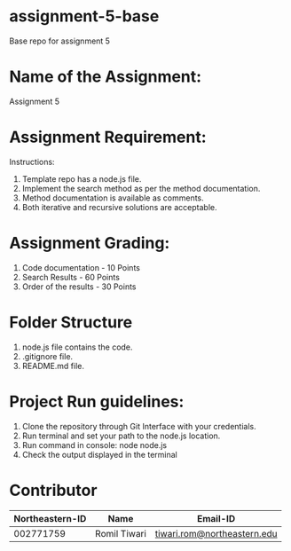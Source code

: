# assignment-5-base

Base repo for assignment 5

# Name of the Assignment:

Assignment 5
 
# Assignment Requirement:
Instructions:
1. Template repo has a node.js file.
2. Implement the search method as per the method documentation.
3. Method documentation is available as comments.
4. Both iterative and recursive solutions are acceptable.

# Assignment Grading:

1. Code documentation - 10 Points
2. Search Results - 60 Points
3. Order of the results - 30 Points

# Folder Structure

1. node.js file contains the code.
2. .gitignore file.
3. README.md file.

# Project Run guidelines:

1. Clone the repository through Git Interface with your credentials.
2. Run terminal and set your path to the node.js location.
3. Run command in console: node node.js
4. Check the output displayed in the terminal

# Contributor

| Northeastern-ID | Name | Email-ID 
| --- | --- | --- 
|002771759 | Romil Tiwari | tiwari.rom@northeastern.edu